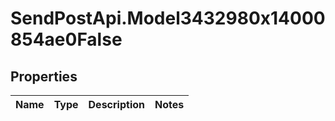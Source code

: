 # SendPostApi.Model3432980x14000854ae0False

## Properties
Name | Type | Description | Notes
------------ | ------------- | ------------- | -------------


